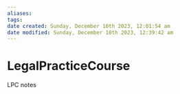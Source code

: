 ```yaml
---
aliases: 
tags: 
date created: Sunday, December 10th 2023, 12:01:54 am
date modified: Sunday, December 10th 2023, 12:39:42 am
---
```


# LegalPracticeCourse

 LPC notes
